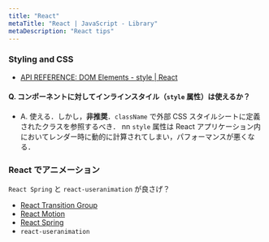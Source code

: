 ```yaml
---
title: "React"
metaTitle: "React | JavaScript - Library"
metaDescription: "React tips"
---
```


### Styling and CSS

- [API REFERENCE: DOM Elements - style | React](https://reactjs.org/docs/dom-elements.html#style)

#### Q. コンポーネントに対してインラインスタイル（`style` 属性）は使えるか？

- A. 使える．しかし，**非推奨**．`className` で外部 CSS スタイルシートに定義されたクラスを参照するべき．
  nn
  `style` 属性は React アプリケーション内においてレンダー時に動的に計算されてしまい，パフォーマンスが悪くなる．

### React でアニメーション

`React Spring` と `react-useranimation` が良さげ？

- [React Transition Group](https://reactcommunity.org/react-transition-group/)
- [React Motion](https://github.com/chenglou/react-motion)
- [React Spring](https://github.com/react-spring/react-spring)
- `react-useranimation`
